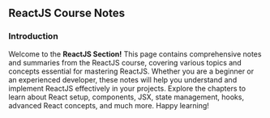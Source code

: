 ## ReactJS Course Notes

### Introduction
Welcome to the **ReactJS Section!** This page contains comprehensive notes and summaries from the ReactJS course, covering various topics and concepts essential for mastering ReactJS. Whether you are a beginner or an experienced developer, these notes will help you understand and implement ReactJS effectively in your projects. Explore the chapters to learn about React setup, components, JSX, state management, hooks, advanced React concepts, and much more. Happy learning!



